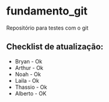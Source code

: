 # fundamento_git
Repositório para testes com o git

## Checklist de atualização: 

* Bryan - Ok
* Arthur - Ok
* Noah - Ok
* Laila - Ok
* Thassio - Ok
* Alberto - OK
